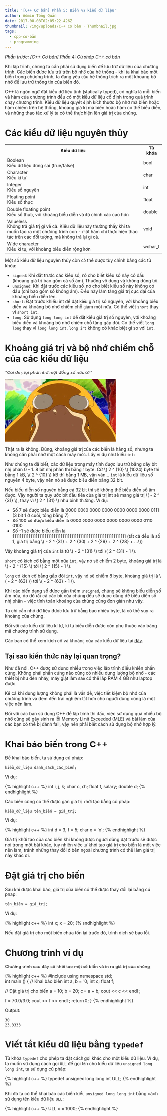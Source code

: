 ```yaml
---
title: '[C++ Cơ bản] Phần 5: Biến và kiểu dữ liệu'
author: Admin Tổng Quản
date: 2017-08-08T02:05:22.426Z
thumbnail: /img/uploads/C++ Cơ bản - Thumbnail.jpg
tags:
  - cpp-cơ-bản
  - programming
---
```

*Phần trước: [\[C++ Cơ bản\] Phần 4: Cú pháp C++ cơ bản](http://cowboycoder.tech/article/c-co-ban-phan-4-cu-phap-c-co-ban)*

Khi lập trình, chúng ta cần phải sử dụng biến để lưu trữ dữ liệu của chương trình. Các biến được lưu trữ trên bộ nhớ của hệ thống - khi ta khai báo một biến trong chương trình, ta đang yêu cầu hệ thống trích ra một khoảng bộ nhớ để lưu trữ thông tin của biến đó.

C++ là ngôn ngữ đặt kiểu dữ liệu tĩnh (statically typed), có nghĩa là mỗi biến và hàm của chương trình đều có một kiểu dữ liệu cố định trong quá trình chạy chương trình. Kiểu dữ liệu quyết định kích thước bộ nhớ mà biến hoặc hàm chiếm trên hệ thống, khoảng giá trị mà biến hoặc hàm có thể biểu diễn, và những thao tác xử lý ta có thể thực hiện lên giá trị của chúng.

# Các kiểu dữ liệu nguyên thủy

<table>
<tr>
    <th>Kiểu dữ liệu</th>
    <th>Từ khóa</th>
</tr>
<tr>
    <td>Boolean<br/>Kiểu dữ liệu đúng sai (true/false)</td>
    <td>bool</td>
</tr>
<tr>
    <td>Character<br/>Kiểu kí tự</td>
    <td>char</td>
</tr>
<tr>
    <td>Integer<br/>Kiểu số nguyên</td>
    <td>int</td>
</tr>
<tr>
    <td>Floating point<br/>Kiểu số thực</td>
    <td>float</td>
</tr>
<tr>
    <td>Double floating point<br/>Kiểu số thực, với khoảng biểu diễn và độ chính xác cao hơn</td>
    <td>double</td>
</tr>
<tr>
    <td>Valueless<br/>Không trả giá trị gì về cả. Kiểu dữ liệu này thường thấy khi ta muốn tạo ra một chương trình con - một hàm chỉ thực hiện thao tác trên các đối tượng, mà không trả lại gì cả.</td>
    <td>void</td>
</tr>
<tr>
    <td>Wide character<br/>Kiểu kí tự, với khoảng biểu diễn rộng hơn</td>
    <td>wchar_t</td>
</tr>
</table>

Một số kiểu dữ liệu nguyên thủy còn có thể được tùy chỉnh bằng các từ khóa:
* ```signed```: Khi đặt trước các kiểu số, nó cho biết kiểu số này có dấu (khoảng giá trị bao gồm cả số âm). Thường vô dụng và không dùng tới.
* ```unsigned```: Khi đặt trước các kiểu số, nó cho biết kiểu số này không có dấu (chỉ bao gồm số không âm). Điều này làm tăng giá trị cực đại của khoảng biểu diễn lên.
* ```short```: Đặt trước khiểu int để đặt kiểu giá trị số nguyên, với khoảng biểu diễn và khoảng bộ nhớ chiếm chỗ giảm một nửa. Có thể viết ```short``` thay vì ```short int```.
* ```long```: Sử dụng ```long long int``` để đặt kiểu giá trị số nguyên, với khoảng biểu diễn và khoảng bộ nhớ chiếm chỗ tăng gấp đôi. Có thể viết ```long long``` thay vì ```long long int```. ```long int``` không có khác biệt gì so với ```int```.


# Khoảng giá trị và bộ nhớ chiếm chỗ của các kiểu dữ liệu

*"Cái đm, lại phải nhớ một đống số nữa à?"*

![undefined](/img/uploads/cpp-cơ-bản-2-1.jpg)

Thật ra là không. Đúng, khoảng giá trị của các biến là hằng số, nhưng ta không cần phải nhớ một cách máy móc. Lấy ví dụ như kiểu ```int```:
 
Như chúng ta đã biết, các dữ liệu trong  máy tính được lưu trữ bằng dãy bit nhị phân 0 - 1. 8 bit nhị phân thì bằng 1 byte. Cứ \\( 2 ^ {10} \\) (1024) byte thì bằng 1 kB, \\( 2 ^ {10} \\) kB thì bằng 1 MB, vân vân… ```int``` là kiểu dữ liệu số nguyên 4 byte, vậy nên nó sẽ được biểu diễn bằng 32 bit.

Nếu biểu diễn số nguyên bằng cả 32 bit thì sẽ không thể biểu diễn số âm được. Vậy người ta quy ước bit đầu tiên của giá trị int sẽ mang giá trị \\( - 2 ^ {31} \\), thay vì \\( 2 ^ {31} \\) như bình thường. Ví dụ: 

* Số 7 sẽ được biểu diễn là 0000 0000 0000 0000 0000 0000 0000 0111 (3 bit 1 ở cuối, tổng bằng 7)
* Số 100 sẽ được biểu diễn là 0000 0000 0000 0000 0000 0000 ‭0110 0100‬‬‬
* Số -1 sẽ được biểu diễn là ‭1111111111111111111111111111111111111111111111111111111111111111‬ (tất cả đều là số 1, giá trị bằng \\( - 2 ^ {31} + 2 ^ {30} + 2 ^ {29} + 2 ^ {28} + ...\\))‬‬

Vậy khoảng giá trị của ```int``` là từ \\( - 2 ^ {31} \\) tới \\( 2 ^ {31} - 1 \\). 

```short``` có kích cỡ bằng một nửa ```int```, vậy nó sẽ chiếm 2 byte, khoảng giá trị là \\( - 2 ^ {15} \\) tới \\( 2 ^ {15} - 1 \\).

```long``` có kích cỡ bằng gấp đôi ```int```, vậy nó sẽ chiếm 8 byte, khoảng giá trị là \\( - 2 ^ {63} \\) tới \\( - 2 ^ {63} - 1 \\).

Khi các biến dạng số được gắn thêm ```unsigned```, chúng sẽ không biểu diễn số âm nữa, do đó tất cả các bit của chúng đều sẽ được dùng để biểu diễn số nhị phân – việc tính toán khoảng của chúng cũng đơn giản như vậy.

Ta chỉ cần nhớ dữ liệu được lưu trữ bằng bao nhiêu byte, là có thể suy ra khoảng của chúng. 

Đối với các kiểu dữ liệu kí tự, kí tự biểu diễn được còn phụ thuộc vào bảng mã chương trình sử dụng.

Các bạn có thể xem kích cỡ và khoảng của các kiểu dữ liệu tại [đây](https://msdn.microsoft.com/en-us/library/s3f49ktz.aspx).

## Tại sao kiến thức này lại quan trọng?

Như đã nói, C++ được sử dụng nhiều trong việc lập trình điều khiển phần cứng. Không phải phần cứng nào cũng có nhiều dung lượng bộ nhớ - các thiết bị như đèn nháy, máy giặt làm sao có thể lắp RAM 4 GB như laptop được. 

Kể cả khi dung lượng không phải là vấn đề, việc tiết kiệm bộ nhớ của chương trình và đem đến trải nghiệm tốt hơn cho người dùng cũng là một việc nên làm.

Đối với các bạn sử dụng C++ để lập trình thi đấu, việc sử dụng quá nhiều bộ nhớ cũng sẽ gây sinh ra lỗi Memory Limit Exceeded (MLE) và bài làm của các bạn có thể bị đánh fail, vậy nên phải biết cách sử dụng bộ nhớ hợp lý.

# Khai báo biến trong C++

Để khai báo biến, ta sử dụng cú pháp:

```
kiểu_dữ_liệu danh_sách_các_biến;
```

Ví dụ:

{% highlight c++ %}
int    i, j, k;
char   c, ch;
float  f, salary;
double d;
{% endhighlight %}

Các biến cũng có thể được gán giá trị khởi tạo bằng cú pháp:

```
kiểu_dữ_liệu tên_biến = giá_trị;
```

Ví dụ:

{% highlight c++ %}
int d = 3, f = 5; 
char x = 'x'; 
{% endhighlight %}

Giá trị khởi tạo của các biến khi không được người dùng đặt trước sẽ được nói trong một bài khác, tuy nhiên việc tự khởi tạo giá trị cho biến là một việc nên làm, tránh những thay đổi ở bên ngoài chương trình có thể làm giá trị này khác đi.

# Đặt giá trị cho biến

Sau khi được khai báo, giá trị của biến có thể được thay đổi lại bằng cú pháp:

```
tên_biên = giá_trị;
```

Ví dụ:

{% highlight c++ %}
int x;
x = 20;
{% endhighlight %}

Nếu đặt giá trị cho một biến chưa tồn tại trước đó, trình dịch sẽ báo lỗi.

# Chương trình ví dụ

Chương trình sau đây sẽ khởi tạo một số biến và in ra giá trị của chúng

{% highlight c++ %}
#include <iostream>
using namespace std;  
int main () {
   // Khai báo biến
   int a, b = 10;
   int c;
   float f;
 
   // Đặt giá trị cho biến
   a = 10;
   b = 20;
   c = a + b;
   cout << c << endl ;

   f = 70.0/3.0;
   cout << f << endl ;
   return 0;
}
{% endhighlight %}

Output:

```
30
23.3333
```

# Viết tắt kiểu dữ liệu bằng ```typedef```

Từ khóa ```typedef``` cho phép ta đặt cách gọi khác cho một kiểu dữ liệu. Ví dụ, ta muốn sử dụng cách gọi ```ULL``` để gọi tên cho kiểu dữ liệu ```unsigned long long int```, ta sử dụng cú pháp:

{% highlight c++ %}
typedef unsigned long long int ULL;
{% endhighlight %}

Khi đó ta có thể khai báo các biến kiểu ```unsigned long long int``` bằng cách sử dụng tên kiểu dữ liệu ```ULL```:

{% highlight c++ %}
ULL x = 1000;
{% endhighlight %}


